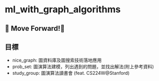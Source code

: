 # ml_with_graph_algorithms

## 🚧 Move Forward!🚧

## 目標

- nice_graph: 圖資料庫及圖搜索技術落地應用
- prob_set: 圖演算法建模，列出遇到的問題，並找出解法(附上參考資料)
- study_group: 圖演算法讀書會 (feat. CS224W@Stanford)

